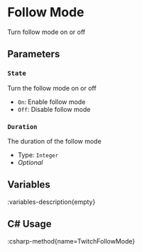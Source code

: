 # Follow Mode
Turn follow mode on or off

## Parameters
### `State`
Turn the follow mode on or off

- `On`: Enable follow mode
- `Off`: Disable follow mode

### `Duration`
The duration of the follow mode

- Type: `Integer`
- *Optional*

## Variables
:variables-description{empty}

## C# Usage
:csharp-method{name=TwitchFollowMode}